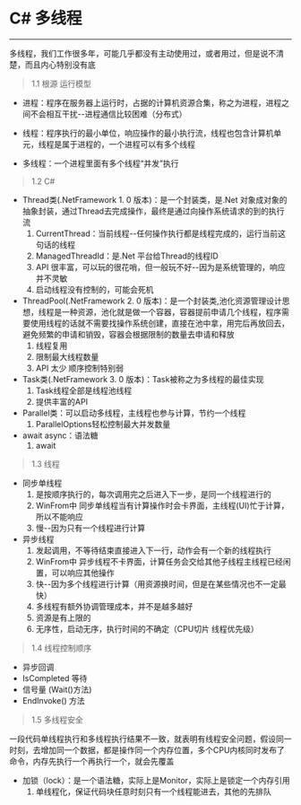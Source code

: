 # C# 多线程

---



​		多线程，我们工作很多年，可能几乎都没有主动使用过，或者用过，但是说不清楚，而且内心特别没有底

> 1.1 根源 运行模型

* 进程：程序在服务器上运行时，占据的计算机资源合集，称之为进程，进程之间不会相互干扰--进程通信比较困难（分布式）

* 线程：程序执行的最小单位，响应操作的最小执行流，线程也包含计算机单元，线程是属于进程的，一个进程可以有多个线程

* 多线程：一个进程里面有多个线程“并发”执行

  

> 1.2 C#

* Thread类(.NetFramework 1. 0 版本)：是一个封装类，是.Net 对象成对象的抽象封装，通过Thread去完成操作，最终是通过向操作系统请求的到的执行流
  	1. CurrentThread：当前线程--任何操作执行都是线程完成的，运行当前这句话的线程
   	2. ManagedThreadId：是.Net 平台给Thread的线程ID
   	3. API 很丰富，可以玩的很花哨，但一般玩不好--因为是系统管理的，响应并不灵敏
   	4. 启动线程没有控制的，可能会死机
* ThreadPool(.NetFramework 2. 0 版本)：是一个封装类,池化资源管理设计思想，线程是一种资源，池化就是做一个容器，容器提前申请几个线程，程序需要使用线程的话就不需要找操作系统创建，直接在池中拿，用完后再放回去，避免频繁的申请和销毁，容器会根据限制的数量去申请和释放
  1. 线程复用
  2. 限制最大线程数量
  3. API 太少 顺序控制特别弱
* Task类(.NetFramework 3. 0 版本)：Task被称之为多线程的最佳实现
  1. Task线程全部是线程池线程
  2. 提供丰富的API
* Parallel类：可以启动多线程，主线程也参与计算，节约一个线程
  1. ParallelOptions轻松控制最大并发数量
* await async：语法糖
  1. await 

> 1.3 线程

* 同步单线程
  1. 是按顺序执行的，每次调用完之后进入下一步，是同一个线程进行的
  2. WinFrom中 同步单线程当有计算操作时会卡界面，主线程(UI)忙于计算，所以不能响应
  3. 慢--因为只有一个线程进行计算
* 异步线程
  1. 发起调用，不等待结束直接进入下一行，动作会有一个新的线程执行
  2. WinFrom中 异步线程不卡界面，计算任务会交给其他子线程主线程已经闲置，可以响应其他操作
  3. 快--因为多个线程进行计算（用资源换时间，但是在某些情况也不一定最快）
  4. 多线程有额外协调管理成本，并不是越多越好
  5. 资源是有上限的
  6. 无序性，启动无序，执行时间的不确定（CPU切片 线程优先级）

> 1.4 线程控制顺序

* 异步回调
* IsCompleted 等待
* 信号量 (Wait()方法)
* EndInvoke() 方法

> 1.5 多线程安全

​		一段代码单线程执行和多线程执行结果不一致，就表明有线程安全问题，假设同一时刻，去增加同一个数据，都是操作同一个内存位置，多个CPU内核同时发布了命令，内存先执行一个再执行一个，就会先覆盖

* 加锁（lock）：是一个语法糖，实际上是Monitor，实际上是锁定一个内存引用
  1. 单线程化，保证代码块任意时刻只有一个线程能进去，其他的先排队


